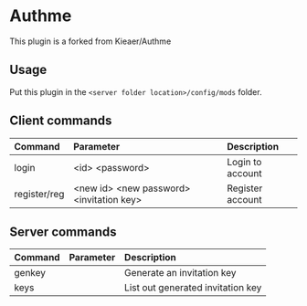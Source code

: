# Authme
This plugin is a forked from Kieaer/Authme

## Usage
Put this plugin in the ``<server folder location>/config/mods`` folder.<br>

## Client commands
| Command | Parameter | Description |
|:---|:---|:--- |
| login | &lt;id&gt; &lt;password&gt; | Login to account |
| register/reg | &lt;new id&gt; &lt;new password&gt; &lt;invitation key&gt; | Register account |

## Server commands
| Command | Parameter | Description |
|:---|:---|:--- |
| genkey | | Generate an invitation key |
| keys | | List out generated invitation key |